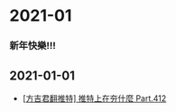 # 2021-01

### 新年快樂!!!

## 2021-01-01

- [[方吉君翻推特] 推特上在夯什麼 Part.412](https://rinakawaei.blogspot.com/2020/12/part412.html)
